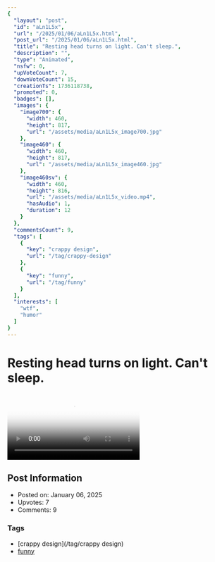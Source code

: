 ```yaml
---
{
  "layout": "post",
  "id": "aLn1L5x",
  "url": "/2025/01/06/aLn1L5x.html",
  "post_url": "/2025/01/06/aLn1L5x.html",
  "title": "Resting head turns on light. Can't sleep.",
  "description": "",
  "type": "Animated",
  "nsfw": 0,
  "upVoteCount": 7,
  "downVoteCount": 15,
  "creationTs": 1736118738,
  "promoted": 0,
  "badges": [],
  "images": {
    "image700": {
      "width": 460,
      "height": 817,
      "url": "/assets/media/aLn1L5x_image700.jpg"
    },
    "image460": {
      "width": 460,
      "height": 817,
      "url": "/assets/media/aLn1L5x_image460.jpg"
    },
    "image460sv": {
      "width": 460,
      "height": 816,
      "url": "/assets/media/aLn1L5x_video.mp4",
      "hasAudio": 1,
      "duration": 12
    }
  },
  "commentsCount": 9,
  "tags": [
    {
      "key": "crappy design",
      "url": "/tag/crappy-design"
    },
    {
      "key": "funny",
      "url": "/tag/funny"
    }
  ],
  "interests": [
    "wtf",
    "humor"
  ]
}
---
```


# Resting head turns on light. Can't sleep.

<video controls playsinline loop poster="/assets/media/aLn1L5x_image460.jpg">
  <source src="/assets/media/aLn1L5x_video.mp4" type="video/mp4">
  Your browser does not support the video tag.
</video>

## Post Information

- Posted on: January 06, 2025
- Upvotes: 7
- Comments: 9

### Tags

- [crappy design](/tag/crappy design)
- [funny](/tag/funny)
